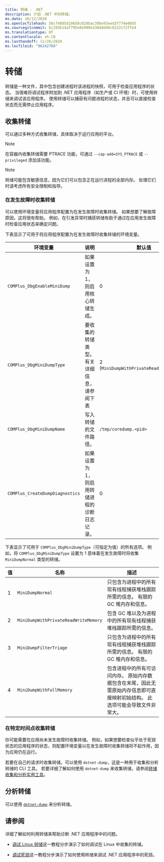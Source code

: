```yaml
---
title: 转储 - .NET
description: 介绍 .NET 中的转储。
ms.date: 10/12/2020
ms.openlocfilehash: 56cf4085d10658c828bac39be93eed3f774e00d5
ms.sourcegitcommit: bc293b14af795e0e999e3304dd40c0222cf2ffe4
ms.translationtype: HT
ms.contentlocale: zh-CN
ms.lasthandoff: 11/26/2020
ms.locfileid: "96242768"
---
```

# <a name="dumps"></a>转储

转储是一种文件，其中包含创建进程时该进程的快照，可用于检查应用程序的状态。 当很难将调试程序附加到 .NET 应用程序（如生产或 CI 环境）时，可使用转储来调试该应用程序。 使用转储可以捕获有问题进程的状态，并且可以直接检查状态而无需停止应用程序。

## <a name="collect-dumps"></a>收集转储

可以通过多种方式收集转储，具体取决于运行应用的平台。

> [!NOTE]
> 在容器内收集转储需要 PTRACE 功能，可通过 `--cap-add=SYS_PTRACE` 或 `--privileged` 添加该功能。

> [!NOTE]
> 转储可能包含敏感信息，因为它们可以包含正在运行进程的全部内存。 处理它们时请考虑所有安全限制和指导。

### <a name="collecting-dumps-on-crash"></a>在发生故障时收集转储

可以使用环境变量将应用程序配置为在发生故障时收集转储。 如果想要了解故障原因，这将很有帮助。 例如，在引发异常时捕获转储有助于通过在应用发生故障时检查应用状态来确定问题。

下表显示了可用于将应用程序配置为在发生故障时收集转储的环境变量。

|环境变量|说明|默认值|
|-------|---------|---|
|`COMPlus_DbgEnableMiniDump`|如果设置为 1，则启用核心转储生成。|0|
|`COMPlus_DbgMiniDumpType`|要收集的转储类型。 有关详细信息，请参阅下表|2 (`MiniDumpWithPrivateReadWriteMemory`)|
|`COMPlus_DbgMiniDumpName`|写入转储的文件路径。|`/tmp/coredump.<pid>`|
|`COMPlus_CreateDumpDiagnostics`|如果设置为 1，则启用转储进程的诊断日志记录。|0|

下表显示了可用于 `COMPlus_DbgMiniDumpType`（可指定为值）的所有选项。 例如，将 `COMPlus_DbgMiniDumpType` 设置为 1 意味着在发生故障时将收集 `MiniDumpNormal` 类型的转储。

|值|名称|描述|
|-----|----|-----------|
|1|`MiniDumpNormal`|只包含为进程中的所有现有线程捕获堆栈跟踪所需的信息。 有限的 GC 堆内存和信息。|
|2|`MiniDumpWithPrivateReadWriteMemory`|包含 GC 堆以及为进程中的所有现有线程捕获堆栈跟踪所需的信息。|
|3|`MiniDumpFilterTriage`|只包含为进程中的所有现有线程捕获堆栈跟踪所需的信息。 有限的 GC 堆内存和信息。|
|4|`MiniDumpWithFullMemory`|包含进程中的所有可访问内存。 原始内存数据包含在末尾，因此无需原始内存信息即可直接映射初始结构。 此选项可能会导致文件非常大。|

### <a name="collecting-dumps-at-specific-point-in-time"></a>在特定时间点收集转储

你可能需要在应用尚未发生故障时收集转储。 例如，如果想要检查似乎处于死锁状态的应用程序的状态，则配置环境变量以在发生故障时收集转储将不起作用，因为应用仍在运行。

若要在自己的请求时收集转储，可以使用 `dotnet-dump`，这是一种用于收集和分析转储的 CLI 工具。 若要详细了解如何使用 `dotnet-dump` 来收集转储，请参阅[转储收集和分析实用工具](dotnet-dump.md)。

## <a name="analyze-dumps"></a>分析转储

可以使用 [`dotnet-dump`](dotnet-dump.md) 来分析转储。

## <a name="see-also"></a>请参阅

详细了解如何利用转储来帮助诊断 .NET 应用程序中的问题。

* [调试 Linux 转储](debug-linux-dumps.md)这一教程分步演示了如何调试在 Linux 中收集的转储。

* [调试死锁](debug-deadlock.md)这一教程分步演示了如何使用转储来调试 .NET 应用程序中的死锁。
